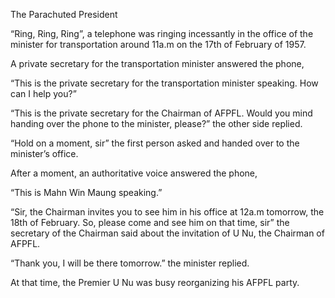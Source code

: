 The Parachuted President

“Ring, Ring, Ring”, a telephone was ringing incessantly in the office of the minister for transportation around 11a.m on the 17th of February of 1957.

A private secretary for the transportation minister answered the phone,

“This is the private secretary for the transportation minister speaking.
How can I help you?”

“This is the private secretary for the Chairman of AFPFL.
Would you mind handing over the phone to the minister, please?” the other side replied.

“Hold on a moment, sir” the first person asked and handed over to the minister’s office.

After a moment, an authoritative voice answered the phone,

“This is Mahn Win Maung speaking.”

“Sir, the Chairman invites you to see him in his office at 12a.m tomorrow, the 18th of February.
So, please come and see him on that time, sir” the secretary of the Chairman said about the invitation of U Nu, the Chairman of AFPFL.

“Thank you, I will be there tomorrow.” the minister replied.

At that time, the Premier U Nu was busy reorganizing his AFPFL party.
